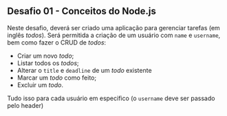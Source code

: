 ## Desafio 01 - Conceitos do Node.js

Neste desafio, deverá ser criado uma aplicação para gerenciar tarefas (em inglês *todos*). Será permitida a criação de um usuário com `name` e `username`, bem como fazer o CRUD de *todos*:

 - Criar um novo *todo*;
 - Listar todos os *todos*;
 - Alterar o `title` e `deadline` de um *todo* existente
 - Marcar um *todo* como feito;
 - Excluir um *todo*.

Tudo isso para cada usuário em especifico (o `username` deve ser passado pelo header)
